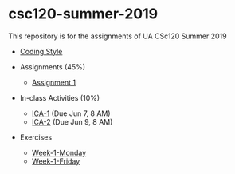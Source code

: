 # csc120-summer-2019
This repository is for the assignments of UA CSc120 Summer 2019

* [Coding Style](coding-style.md#csc-120-programming-style)

* Assignments (45%)
	* [Assignment 1](week-1/week-1.md#csc-120-summer-2019-assginment-1)

* In-class Activities (10%)
	* [ICA-1](ICA/ica1.pdf) (Due Jun 7, 8 AM)
	* [ICA-2](ICA/ica2.pdf) (Due Jun 9, 8 AM)

* Exercises
	* [Week-1-Monday](exercises/ex-python-review-1.pdf)
	* [Week-1-Friday](exercises/ex-topdown.pdf)